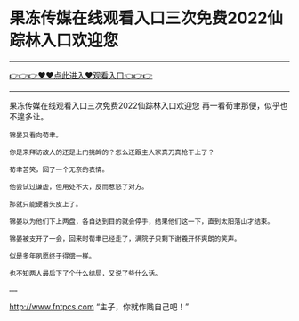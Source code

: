 # 果冻传媒在线观看入口三次免费2022仙踪林入口欢迎您

<hr/><a href="https://github.com/hagrv/fans/issues/1">👉👉👉♥♥点此进入♥观看入口👈👉👉</a><hr/>

果冻传媒在线观看入口三次免费2022仙踪林入口欢迎您
再一看荀聿那便，似乎也不遑多让。

    锦晏又看向荀聿。

    你是来拜访故人的还是上门挑衅的？怎么还跟主人家真刀真枪干上了？

    荀聿苦笑，回了一个无奈的表情。

    他尝试过谦虚，但用处不大，反而惹怒了对方。

    那就只能硬着头皮上了。

    锦晏以为他们下上两盘，各自达到目的就会停手，结果他们这一下，直到太阳落山才结束。

    锦晏被支开了一会，回来时荀聿已经走了，满院子只剩下谢羲开怀爽朗的笑声。

    似是多年夙愿终于得偿一样。

    也不知两人最后下了个什么结局，又说了些什么话。

    ……
http://www.fntpcs.com
    “主子，你就作贱自己吧！”
